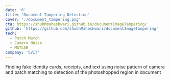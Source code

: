 ```yaml
---
date: '6'
title: 'Document Tampering Detection'
cover: './document_tampering.png'
cta: https://shubhmaheshwari.github.io/documentImageTampering/
github: 'https://github.com/shubhMaheshwari/documentImageTampering'
tech:
  - Patch Match
  - Camera Noise
  - MATLAB
company: 'CVIT'
---
```


Finding fake identity cards, receipts, and text using noise pattern of camera and patch matching to detection of the photoshopped region in document
